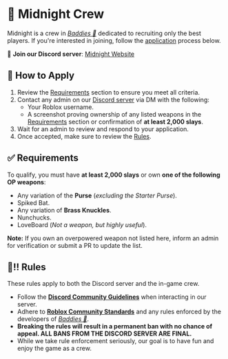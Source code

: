 # 🌙 Midnight Crew  

Midnight is a crew in *[Baddies 💅](https://www.roblox.com/games/11158043705/Baddies)* dedicated to recruiting only the best players. If you're interested in joining, follow the [application](#-how-to-apply) process below.  

📌 **Join our Discord server**: [Midnight Website](https://marceiine.github.io/Midnight/)  

## 🤔 How to Apply  

1. Review the [Requirements](#-✅-requirements) section to ensure you meet all criteria.  
2. Contact any admin on our [Discord server](https://marceiine.github.io/Midnight/) via DM with the following:  
   - Your Roblox username.  
   - A screenshot proving ownership of any listed weapons in the [Requirements](#-✅-requirements) section or confirmation of **at least 2,000 slays**.  
3. Wait for an admin to review and respond to your application.  
4. Once accepted, make sure to review the [Rules](#🛑‼️-rules).  

## ✅ Requirements  

To qualify, you must have **at least 2,000 slays** or own **one of the following OP weapons**:  

- Any variation of the **Purse** (*excluding the Starter Purse*).  
- Spiked Bat.
- Any variation of **Brass Knuckles**.  
- Nunchucks.  
- LoveBoard (*Not a weapon, but highly useful*).  

**Note:** If you own an overpowered weapon not listed here, inform an admin for verification or submit a PR to update the list.  

## 🛑‼️ Rules  

These rules apply to both the Discord server and the in-game crew.  

- Follow the **[Discord Community Guidelines](https://discord.com/guidelines)** when interacting in our server.  
- Adhere to **[Roblox Community Standards](https://en.help.roblox.com/hc/en-us/articles/203313410-Roblox-Community-Standards)** and any rules enforced by the developers of *[Baddies 💅](https://www.roblox.com/games/11158043705/Baddies)*.  
- **Breaking the rules will result in a permanent ban with no chance of appeal. ALL BANS FROM THE DISCORD SERVER ARE FINAL.**  
- While we take rule enforcement seriously, our goal is to have fun and enjoy the game as a crew.  
